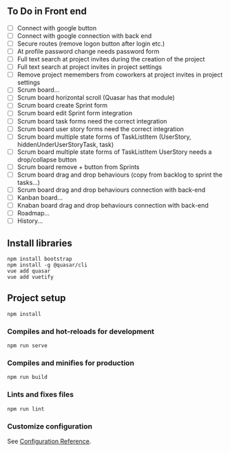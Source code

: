 ## To Do in Front end
- [ ] Connect with google button
- [ ] Connect with google connection with back end
- [ ] Secure routes (remove logon button after login etc.)
- [ ] At profile password change needs password form 
- [ ] Full text search at project invites during the creation of the project
- [ ] Full text search at project invites in project settings
- [ ] Remove project memembers from coworkers at project invites in project settings
- [ ] Scrum board...
- [ ] Scrum board horizontal scroll (Quasar has that module)
- [ ] Scrum board create Sprint form
- [ ] Scrum board edit Sprint form integration
- [ ] Scrum board task forms need the correct integration
- [ ] Scrum board user story forms need the correct integration
- [ ] Scrum board multiple state forms of TaskListItem (UserStory, hiddenUnderUserStoryTask, task)
- [ ] Scrum board multiple state forms of TaskListItem UserStory needs a drop/collapse button
- [ ] Scrum board remove + button from Sprints
- [ ] Scrum board drag and drop behaviours (copy from backlog to sprint the tasks...)
- [ ] Scrum board drag and drop behaviours connection with back-end
- [ ] Kanban board...
- [ ] Knaban board drag and drop behaviours connection with back-end
- [ ] Roadmap...
- [ ] History...

## Install libraries
```
npm install bootstrap
npm install -g @quasar/cli
vue add quasar
vue add vuetify
```

## Project setup
```
npm install
```

### Compiles and hot-reloads for development
```
npm run serve
```

### Compiles and minifies for production
```
npm run build
```

### Lints and fixes files
```
npm run lint
```

### Customize configuration
See [Configuration Reference](https://cli.vuejs.org/config/).
